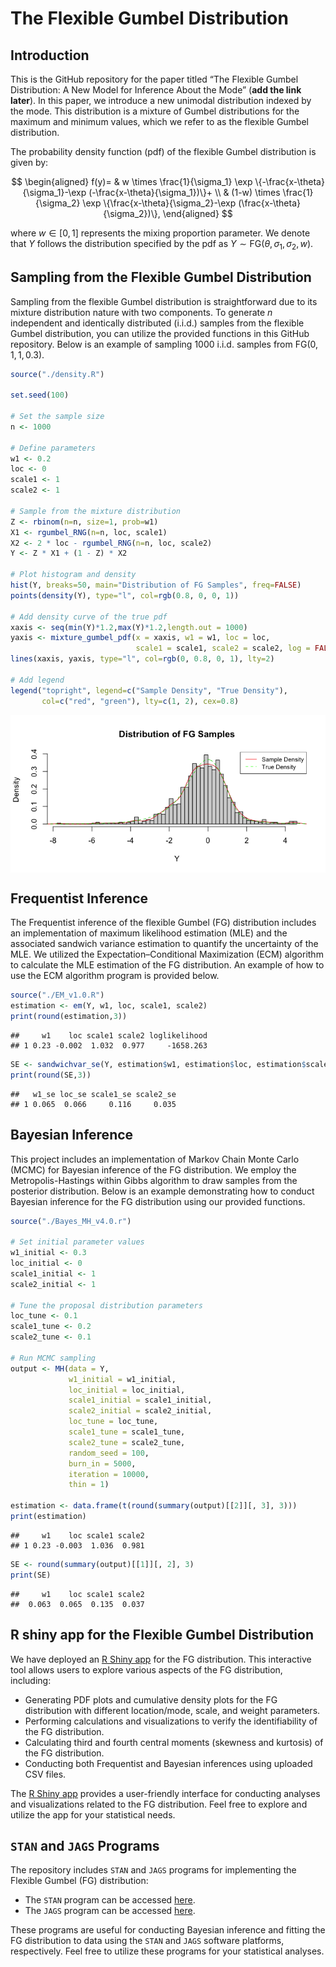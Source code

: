 The Flexible Gumbel Distribution
================

## Introduction

This is the GitHub repository for the paper titled “The Flexible Gumbel
Distribution: A New Model for Inference About the Mode” (**add the link
later**). In this paper, we introduce a new unimodal distribution
indexed by the mode. This distribution is a mixture of Gumbel
distributions for the maximum and minimum values, which we refer to as
the flexible Gumbel distribution.

The probability density function (pdf) of the flexible Gumbel
distribution is given by:

$$
\begin{aligned}
f(y)= & w \times \frac{1}{\sigma_1} \exp \{-\frac{x-\theta}{\sigma_1}-\exp (-\frac{x-\theta}{\sigma_1})\}+ \\
& (1-w) \times \frac{1}{\sigma_2} \exp \{\frac{x-\theta}{\sigma_2}-\exp (\frac{x-\theta}{\sigma_2})\},
\end{aligned}
$$

where $w \in[0,1]$ represents the mixing proportion parameter. We denote
that $Y$ follows the distribution specified by the pdf as
$Y \sim \text{FG}(\theta, \sigma_1, \sigma_2, w)$.

## Sampling from the Flexible Gumbel Distribution

Sampling from the flexible Gumbel distribution is straightforward due to
its mixture distribution nature with two components. To generate $n$
independent and identically distributed (i.i.d.) samples from the
flexible Gumbel distribution, you can utilize the provided functions in
this GitHub repository. Below is an example of sampling 1000 i.i.d.
samples from $\text{FG}(0,1,1,0.3)$.

``` r
source("./density.R")

set.seed(100)

# Set the sample size
n <- 1000

# Define parameters
w1 <- 0.2
loc <- 0
scale1 <- 1
scale2 <- 1

# Sample from the mixture distribution
Z <- rbinom(n=n, size=1, prob=w1)
X1 <- rgumbel_RNG(n=n, loc, scale1)
X2 <- 2 * loc - rgumbel_RNG(n=n, loc, scale2)
Y <- Z * X1 + (1 - Z) * X2

# Plot histogram and density
hist(Y, breaks=50, main="Distribution of FG Samples", freq=FALSE)
points(density(Y), type="l", col=rgb(0.8, 0, 0, 1))

# Add density curve of the true pdf
xaxis <- seq(min(Y)*1.2,max(Y)*1.2,length.out = 1000)
yaxis <- mixture_gumbel_pdf(x = xaxis, w1 = w1, loc = loc, 
                            scale1 = scale1, scale2 = scale2, log = FALSE)
lines(xaxis, yaxis, type="l", col=rgb(0, 0.8, 0, 1), lty=2)

# Add legend
legend("topright", legend=c("Sample Density", "True Density"), 
       col=c("red", "green"), lty=c(1, 2), cex=0.8)
```

<img src="README_files/figure-gfm/unnamed-chunk-1-1.png" style="display: block; margin: auto;" />

## Frequentist Inference

The Frequentist inference of the flexible Gumbel (FG) distribution
includes an implementation of maximum likelihood estimation (MLE) and
the associated sandwich variance estimation to quantify the uncertainty
of the MLE. We utilized the Expectation–Conditional Maximization (ECM)
algorithm to calculate the MLE estimation of the FG distribution. An
example of how to use the ECM algorithm program is provided below.

``` r
source("./EM_v1.0.R")
estimation <- em(Y, w1, loc, scale1, scale2)
print(round(estimation,3))
```

    ##     w1    loc scale1 scale2 loglikelihood
    ## 1 0.23 -0.002  1.032  0.977     -1658.263

``` r
SE <- sandwichvar_se(Y, estimation$w1, estimation$loc, estimation$scale1, estimation$scale2)
print(round(SE,3))
```

    ##   w1_se loc_se scale1_se scale2_se
    ## 1 0.065  0.066     0.116     0.035

## Bayesian Inference

This project includes an implementation of Markov Chain Monte Carlo
(MCMC) for Bayesian inference of the FG distribution. We employ the
Metropolis-Hastings within Gibbs algorithm to draw samples from the
posterior distribution. Below is an example demonstrating how to conduct
Bayesian inference for the FG distribution using our provided functions.

``` r
source("./Bayes_MH_v4.0.r")

# Set initial parameter values
w1_initial <- 0.3
loc_initial <- 0
scale1_initial <- 1
scale2_initial <- 1

# Tune the proposal distribution parameters
loc_tune <- 0.1
scale1_tune <- 0.2
scale2_tune <- 0.1

# Run MCMC sampling
output <- MH(data = Y,
             w1_initial = w1_initial,
             loc_initial = loc_initial,
             scale1_initial = scale1_initial,
             scale2_initial = scale2_initial,
             loc_tune = loc_tune,
             scale1_tune = scale1_tune,
             scale2_tune = scale2_tune,
             random_seed = 100,
             burn_in = 5000,
             iteration = 10000,
             thin = 1)

estimation <- data.frame(t(round(summary(output)[[2]][, 3], 3)))
print(estimation)
```

    ##     w1    loc scale1 scale2
    ## 1 0.23 -0.003  1.036  0.981

``` r
SE <- round(summary(output)[[1]][, 2], 3)
print(SE)
```

    ##     w1    loc scale1 scale2 
    ##  0.063  0.065  0.135  0.037

## R shiny app for the Flexible Gumbel Distribution

We have deployed an [R Shiny
app](https://qingyang.shinyapps.io/gumbel_mixture/) for the FG
distribution. This interactive tool allows users to explore various
aspects of the FG distribution, including:

- Generating PDF plots and cumulative density plots for the FG
  distribution with different location/mode, scale, and weight
  parameters.
- Performing calculations and visualizations to verify the
  identifiability of the FG distribution.
- Calculating third and fourth central moments (skewness and kurtosis)
  of the FG distribution.
- Conducting both Frequentist and Bayesian inferences using uploaded CSV
  files.

The [R Shiny app](https://qingyang.shinyapps.io/gumbel_mixture/)
provides a user-friendly interface for conducting analyses and
visualizations related to the FG distribution. Feel free to explore and
utilize the app for your statistical needs.

## `STAN` and `JAGS` Programs

The repository includes `STAN` and `JAGS` programs for implementing the
Flexible Gumbel (FG) distribution:

- The `STAN` program can be accessed
  [here](https://github.com/rh8liuqy/flexible_Gumbel/tree/main/table2/model_fitting.stan).
- The `JAGS` program can be accessed
  [here](https://github.com/rh8liuqy/flexible_Gumbel/tree/main/table2/Gumbel_Mixture_JAGS.BUG).

These programs are useful for conducting Bayesian inference and fitting
the FG distribution to data using the `STAN` and `JAGS` software
platforms, respectively. Feel free to utilize these programs for your
statistical analyses.
